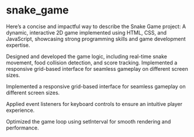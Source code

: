 # snake_game

Here’s a concise and impactful way to describe the Snake Game project:
A dynamic, interactive 2D game implemented using HTML, CSS, and JavaScript, showcasing strong programming skills and game development expertise.

Designed and developed the game logic, including real-time snake movement, food collision detection, and score tracking.
Implemented a responsive grid-based interface for seamless gameplay on different screen sizes.

Implemented a responsive grid-based interface for seamless gameplay on different screen sizes.

Applied event listeners for keyboard controls to ensure an intuitive player experience.

Optimized the game loop using setInterval for smooth rendering and performance.
